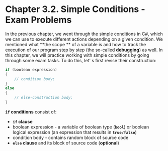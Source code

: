 # Chapter 3.2. Simple Conditions - Exam Problems

In the previous chapter, we went through the simple conditions in C#, which we can use to execute different actions depending on a given condition. We mentioned what **the scope ** of a variable is and how to track the execution of our program step by step (the so-called **debugging**) as well. In this chapter, we will practice working with simple conditions by going through some exam tasks. To do this, let' s first revise their construction:

```csharp
if (boolean expression)
{
    // condition body;
}
else
{
    // еlse-construction body;
}
```

**`if` conditions** consist of:
 * **`if` clause**
 * boolean expression - a variable of boolean type (**`bool`**) or boolean logical expression (an expression that results in **`true/false`**)
 * condition body - contains random block of source code
 * **`else` clause** and its block of source code (**optional**)